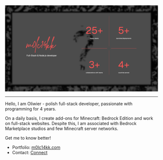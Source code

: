 <p align="center">
    <img alt="Banner" src="./.github/images/banner.png" width="750" />
</p>

---

Hello, I am Oliwier - polish full-stack developer, passionate with programming for 4 years.

On a daily basis, I create add-ons for Minecraft: Bedrock Edition and work on full-stack websites. Despite this, I am associated with Bedrock Marketplace studios and few Minecraft server networks.

Get me to know better!

- Portfolio: [m0lc14kk.com](https://m0lc14kk.com/)
- Contact: [Connect](https://m0lc14kk.com/contact/)
